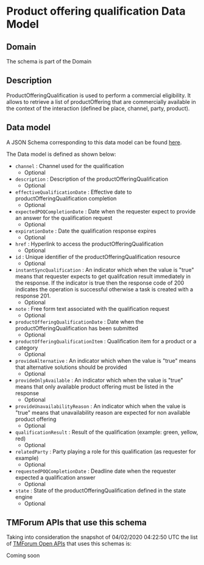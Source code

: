 # Product offering qualification Data Model

## Domain

The  schema is part of the  Domain

## Description

ProductOfferingQualification is used to perform a commercial eligibility. It allows to retrieve a list of productOffering that are commercially available in the context of the interaction (defined be place, channel, party, product).

## Data model

A JSON Schema corresponding to this data model can be found
[here](https://github.com/tmforum-rand/schemas/blob/candidates/Product/ProductOfferingQualification.schema.json).

The Data model is defined as shown below:
- `channel` : Channel used for the qualification
  - Optional
- `description` : Description of the productOfferingQualification
  - Optional
- `effectiveQualificationDate` : Effective date to productOfferingQualification completion
  - Optional
- `expectedPOQCompletionDate` : Date when the requester expect to provide an answer for the qualification request
  - Optional
- `expirationDate` : Date the qualification response expires
  - Optional
- `href` : Hyperlink to access the productOfferingQualification
  - Optional
- `id` : Unique identifier of the productOfferingQualification resource
  - Optional
- `instantSyncQualification` : An indicator which when the value is &quot;true&quot; means that requester expects to get qualifcation result immediately in the response. If the indicator is true then the response code of 200 indicates the operation is successful otherwise a task is created with a response 201.
  - Optional
- `note` : Free form text associated with the qualification request
  - Optional
- `productOfferingQualificationDate` : Date when the productOfferingQualification has been submitted
  - Optional
- `productOfferingQualificationItem` : Qualification item for a product or a category
  - Optional
- `provideAlternative` : An indicator which when the value is &quot;true&quot; means that alternative solutions should be provided
  - Optional
- `provideOnlyAvailable` : An indicator which when the value is &quot;true&quot; means that only available product offering must be listed in the response
  - Optional
- `provideUnavailabilityReason` : An indicator which when the value is &quot;true&quot; means that unavailability reason are expected for non available product offering
  - Optional
- `qualificationResult` : Result of the qualification (example: green, yellow, red)
  - Optional
- `relatedParty` : Party playing a role for this qualification (as requester for example)
  - Optional
- `requestedPOQCompletionDate` : Deadline date when the requester expected a qualification answer
  - Optional
- `state` : State of the productOfferingQualification defined in the state engine
  - Optional




## TMForum APIs that use this schema

Taking into consideration the snapshot of 04/02/2020 04:22:50 UTC the list of [TMForum Open APIs](https://www.tmforum.org/open-apis/) that uses this schemas is:

Coming soon